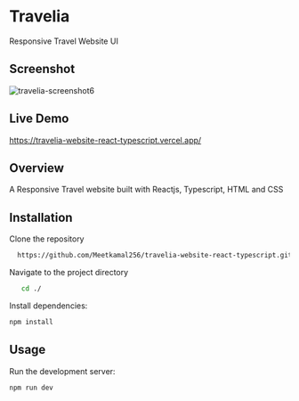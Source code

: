 # Travelia

Responsive Travel Website UI

## Screenshot

![travelia-screenshot6](https://github.com/Meetkamal256/travelia-website-react-typescript/assets/104779844/d0bf89be-2fe3-4cac-8818-90f6a6e0f35d)

## Live Demo

https://travelia-website-react-typescript.vercel.app/

## Overview

A Responsive Travel website built with Reactjs, Typescript, HTML and CSS

## Installation

Clone the repository

```bash
  https://github.com/Meetkamal256/travelia-website-react-typescript.git
```

Navigate to the project directory

```bash
   cd ./
```

Install dependencies:

```bash
npm install
```

## Usage

Run the development server:

```bash
npm run dev

```
